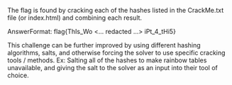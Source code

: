 The flag is found by cracking each of the hashes listed in the CrackMe.txt file (or index.html) and combining each result.

AnswerFormat: flag{ThIs_Wo <... redacted ...> iPt_4_tHi5}

This challenge can be further improved by using different hashing algorithms, salts, and otherwise forcing the solver to use specific cracking tools / methods.
Ex: Salting all of the hashes to make rainbow tables unavailable, and giving the salt to the solver as an input into their tool of choice.

